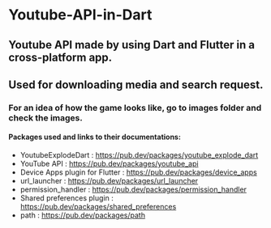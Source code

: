 # Youtube-API-in-Dart
## Youtube API made by using Dart and Flutter in a cross-platform app.
## Used for downloading media and search request.
### For an idea of how the game looks like, go to images folder and check the images.
#### Packages used and links to their documentations:
* YoutubeExplodeDart : https://pub.dev/packages/youtube_explode_dart
* YouTube API : https://pub.dev/packages/youtube_api
* Device Apps plugin for Flutter : https://pub.dev/packages/device_apps
* url_launcher : https://pub.dev/packages/url_launcher
* permission_handler : https://pub.dev/packages/permission_handler
* Shared preferences plugin : https://pub.dev/packages/shared_preferences
* path : https://pub.dev/packages/path

